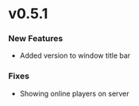 # v0.5.1

### New Features

- Added version to window title bar

### Fixes

- Showing online players on server